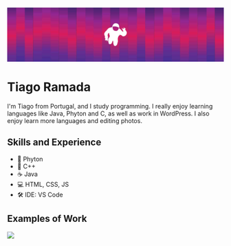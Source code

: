 ![Design and Development](cover.1013170.2400x600.jpg)

# Tiago Ramada
I'm Tiago from Portugal, and I study programming. I really enjoy learning languages like Java, Phyton and C, as well as work in WordPress. I also enjoy learn more languages and editing photos. 

## Skills and Experience
* 🐍 Phyton
* 📱 C++
* ☕️ Java
* 💻 HTML, CSS, JS
* 🛠 IDE: VS Code

## Examples of Work
<img src="https://github.com/adriantwarog/adriantwarog/blob/master/covid19.gif" width="512" >
